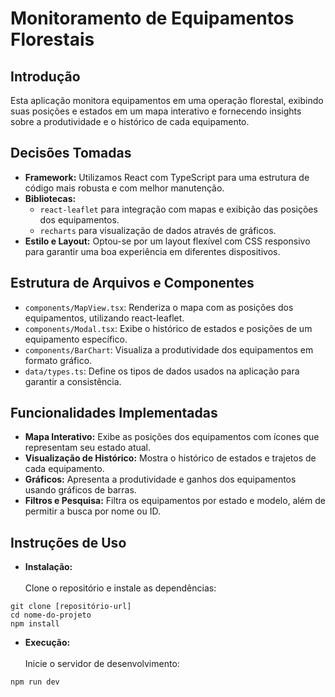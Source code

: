 # Monitoramento de Equipamentos Florestais

## Introdução

Esta aplicação monitora equipamentos em uma operação florestal, exibindo suas posições e estados em um mapa interativo e fornecendo insights sobre a produtividade e o histórico de cada equipamento.

## Decisões Tomadas

- **Framework:** Utilizamos React com TypeScript para uma estrutura de código mais robusta e com melhor manutenção.
- **Bibliotecas:**
  - `react-leaflet` para integração com mapas e exibição das posições dos equipamentos.
  - `recharts` para visualização de dados através de gráficos.
- **Estilo e Layout:** Optou-se por um layout flexível com CSS responsivo para garantir uma boa experiência em diferentes dispositivos.

## Estrutura de Arquivos e Componentes

- `components/MapView.tsx`: Renderiza o mapa com as posições dos equipamentos, utilizando react-leaflet.
- `components/Modal.tsx`: Exibe o histórico de estados e posições de um equipamento específico.
- `components/BarChart`: Visualiza a produtividade dos equipamentos em formato gráfico.
- `data/types.ts`: Define os tipos de dados usados na aplicação para garantir a consistência.

## Funcionalidades Implementadas

- **Mapa Interativo:** Exibe as posições dos equipamentos com ícones que representam seu estado atual.
- **Visualização de Histórico:** Mostra o histórico de estados e trajetos de cada equipamento.
- **Gráficos:** Apresenta a produtividade e ganhos dos equipamentos usando gráficos de barras.
- **Filtros e Pesquisa:** Filtra os equipamentos por estado e modelo, além de permitir a busca por nome ou ID.

## Instruções de Uso

- **Instalação:** <br><br>
  Clone o repositório e instale as dependências:

```
git clone [repositório-url]
cd nome-do-projeto
npm install
```

- **Execução:**<br><br>
  Inicie o servidor de desenvolvimento:

```
npm run dev
```
